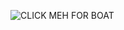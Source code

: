 
![CLICK MEH FOR BOAT](https://discord.com/oauth2/authorize?client_id=942610301357006938&permissions=8&scope=bot%20applications.commands)



